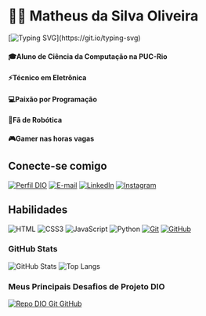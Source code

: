 # 🧑‍💻 Matheus da Silva Oliveira

[![Typing SVG](https://readme-typing-svg.herokuapp.com/?color=00CED1&size=35&center=true&vCenter=true&width=1000&lines=Olá,+Seja+Bem-vindo!+:%29;Vamos+Codar!!!;)](https://git.io/typing-svg)

#### 🎓Aluno de Ciência da Computação na PUC-Rio
#### ⚡Técnico em Eletrônica
#### 💻Paixão por Programação
#### 🤖Fã de Robótica
#### 🎮Gamer nas horas vagas


## Conecte-se comigo

[![Perfil DIO](https://img.shields.io/badge/-Meu%20Perfil%20na%20DIO-30A3DC?style=for-the-badge)](https://www.dio.me/users/matheusdasilvaoliveira2004)
[![E-mail](https://img.shields.io/badge/-Email-D14836?style=for-the-badge&logo=gmail&logoColor=FFF)](mailto:devmatheusoliveira01@gmail.com)
[![LinkedIn](https://img.shields.io/badge/-LinkedIn-0077B5?style=for-the-badge&logo=linkedin&logoColor=FFF)](https://www.linkedin.com/in/dev-matheus-da-silva-oliveira)
[![Instagram](https://img.shields.io/badge/-Instagram-CD5C5C?style=for-the-badge&logo=instagram&logoColor=FFF)](https://www.instagram.com/esse_matheux/)

## Habilidades

![HTML](https://img.shields.io/badge/HTML-D14836?style=for-the-badge&logo=html5&logoColor=FFF)
![CSS3](https://img.shields.io/badge/CSS3-4169E1?style=for-the-badge&logo=css3&logoColor=FFF)
![JavaScript](https://img.shields.io/badge/JavaScript-F7DF1E?style=for-the-badge&logo=javascript&logoColor=000)
![Python](https://img.shields.io/badge/Python-3776AB?style=for-the-badge&logo=python&logoColor=FFF)
[![Git](https://img.shields.io/badge/Git-E44C30?style=for-the-badge&logo=git&logoColor=FFF)](https://git-scm.com/doc)
[![GitHub](https://img.shields.io/badge/GitHub-100000?style=for-the-badge&logo=github&logoColor=FFF)](https://docs.github.com/)

### GitHub Stats

![GitHub Stats](https://github-readme-stats.vercel.app/api?username=matheusdasilvaoliveira&theme=transparent&bg_color=000&border_color=30A3DC&show_icons=true&icon_color=30A3DC&title_color=E94D5F&text_color=FFF)
![Top Langs](https://github-readme-stats-git-masterrstaa-rickstaa.vercel.app/api/top-langs/?username=matheusdasilvaoliveira&layout=compact&bg_color=000&border_color=30A3DC&title_color=E94D5F&text_color=FFF)

### Meus Principais Desafios de Projeto DIO

[![Repo DIO Git GitHub](https://github-readme-stats.vercel.app/api/pin/?username=elidianaandrade&repo=dio-lab-open-source&bg_color=000&border_color=30A3DC&show_icons=true&icon_color=30A3DC&title_color=E94D5F&text_color=FFF)](https://github.com/elidianaandrade/dio-lab-open-source)
